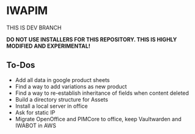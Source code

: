 # IWAPIM

THIS IS DEV BRANCH

**DO NOT USE INSTALLERS FOR THIS REPOSITORY. THIS IS HIGHLY MODIFIED AND EXPERIMENTAL!**

## To-Dos
- Add all data in google product sheets
- Find a way to add variations as new product
- Find a way to re-establish inheritance of fields when content deleted
- Build a directory structure for Assets
- Install a local server in office
- Ask for static IP
- Migrate OpenOffice and PIMCore to office, keep Vaultwarden and IWABOT in AWS
